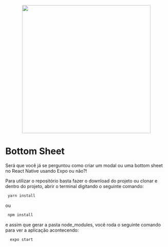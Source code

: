 <p align="center">
<img src=".github/youtube-modal.mp4" height="400">
</p>

# Bottom Sheet

Será que você já se perguntou como criar um modal ou uma bottom sheet no React Native usando Expo ou não?!

Para utilizar o repositório basta fazer o download do projeto ou clonar e dentro do projeto, abrir o terminal digitando o seguinte comando:

```bash
 yarn install
```

ou

```bash
 npm install
```

e assim que gerar a pasta node_modules, você roda o seguinte comando para ver a aplicação acontecendo:

```bash
  expo start
```
